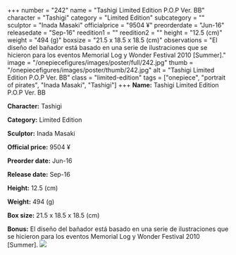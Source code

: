 +++
number = "242"
name = "Tashigi Limited Edition P.O.P Ver. BB"
character = "Tashigi"
category = "Limited Edition"
subcategory = ""
sculptor = "Inada Masaki"
officialprice = "9504 ¥"
preorderdate = "Jun-16"
releasedate = "Sep-16"
reedition1 = ""
reedition2 = ""
height = "12.5 (cm)"
weight = "494 (g)"
boxsize = "21.5 x 18.5 x 18.5 (cm)"
observations = "El diseño del bañador está basado en una serie de ilustraciones que se hicieron para los eventos Memorial Log y Wonder Festival 2010 [Summer]."
image = "/onepiecefigures/images/poster/full/242.jpg"
thumb = "/onepiecefigures/images/poster/thumb/242.jpg"
alt = "Tashigi Limited Edition P.O.P Ver. BB"
class = "limited-edition"
tags = ["onepiece", "portrait of pirates", "Inada Masaki", "Tashigi"]
+++
**Name:** Tashigi Limited Edition P.O.P Ver. BB

**Character:** Tashigi

**Category:** Limited Edition 

**Sculptor:** Inada Masaki

**Official price:** 9504 ¥

**Preorder date:** Jun-16

**Release date:** Sep-16

**Height:** 12.5 (cm)

**Weight:** 494 (g)

**Box size:** 21.5 x 18.5 x 18.5 (cm)

**Bonus:** El diseño del bañador está basado en una serie de ilustraciones que se hicieron para los eventos Memorial Log y Wonder Festival 2010 [Summer].
<img src="/onepiecefigures/images/poster/thumb/242.jpg">